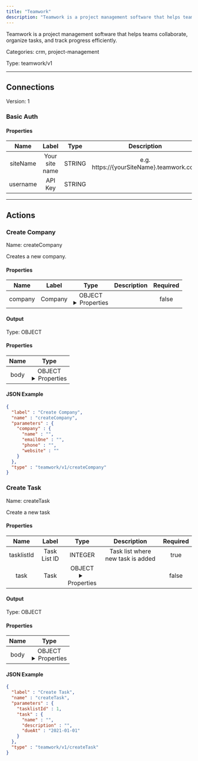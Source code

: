```yaml
---
title: "Teamwork"
description: "Teamwork is a project management software that helps teams collaborate, organize tasks, and track progress efficiently."
---
```


Teamwork is a project management software that helps teams collaborate, organize tasks, and track progress efficiently.


Categories: crm, project-management


Type: teamwork/v1

<hr />



## Connections

Version: 1


### Basic Auth

#### Properties

|      Name       |      Label     |     Type     |     Description     | Required |
|:---------------:|:--------------:|:------------:|:-------------------:|:--------:|
| siteName | Your site name | STRING | e.g. https://{yourSiteName}.teamwork.com | true |
| username | API Key | STRING |  | true |





<hr />



## Actions


### Create Company
Name: createCompany

Creates a new company.

#### Properties

|      Name       |      Label     |     Type     |     Description     | Required |
|:---------------:|:--------------:|:------------:|:-------------------:|:--------:|
| company | Company | OBJECT <details> <summary> Properties </summary> {STRING\(name), STRING\(emailOne), STRING\(phone), STRING\(website)} </details> |  | false |


#### Output



Type: OBJECT


#### Properties

|     Name     |     Type     |
|:------------:|:------------:|
| body | OBJECT <details> <summary> Properties </summary> {STRING\(name), STRING\(emailOne), STRING\(phone), STRING\(website)} </details> |




#### JSON Example
```json
{
  "label" : "Create Company",
  "name" : "createCompany",
  "parameters" : {
    "company" : {
      "name" : "",
      "emailOne" : "",
      "phone" : "",
      "website" : ""
    }
  },
  "type" : "teamwork/v1/createCompany"
}
```


### Create Task
Name: createTask

Create a new task

#### Properties

|      Name       |      Label     |     Type     |     Description     | Required |
|:---------------:|:--------------:|:------------:|:-------------------:|:--------:|
| tasklistId | Task List ID | INTEGER | Task list where new task is added | true |
| task | Task | OBJECT <details> <summary> Properties </summary> {STRING\(name), STRING\(description), DATE\(dueAt)} </details> |  | false |


#### Output



Type: OBJECT


#### Properties

|     Name     |     Type     |
|:------------:|:------------:|
| body | OBJECT <details> <summary> Properties </summary> {STRING\(name), STRING\(description), STRING\(dueAt)} </details> |




#### JSON Example
```json
{
  "label" : "Create Task",
  "name" : "createTask",
  "parameters" : {
    "tasklistId" : 1,
    "task" : {
      "name" : "",
      "description" : "",
      "dueAt" : "2021-01-01"
    }
  },
  "type" : "teamwork/v1/createTask"
}
```




